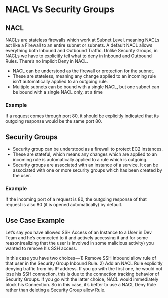 # NACL Vs Security Groups


## NACL

NACLs are stateless firewalls which work at Subnet Level, meaning NACLs act like a Firewall to an entire subnet or subnets. A default NACL allows everything both Inbound and Outbound Traffic. Unlike Security Groups, in NACLs we have to explicitly tell what to deny in Inbound and Outbound Rules. There’s no Implicit Deny in NACL.


- NACL can be understood as the firewall or protection for the subnet.
- These are stateless, meaning any change applied to an incoming rule isn’t automatically applied to an outgoing rule.
- Multiple subnets can be bound with a single NACL, but one subnet can be bound with a single NACL only, at a time

### Example

If a request comes through port 80, it should be explicitly indicated that its outgoing response would be the same port 80.


## Security Groups

- Security group can be understood as a firewall to protect EC2 instances.
- These are stateful, which means any changes which are applied to an incoming rule is automatically applied to a rule which is outgoing.
- Security groups are associated with an instance of a service. It can be associated with one or more security groups which has been created by the user.
  
### Example

If the incoming port of a request is 80, the outgoing response of that request is also 80 (it is opened automatically) by default.


## Use Case Example

Let’s say you have allowed SSH Access of an Instance to a User in Dev Team and he’s connected to it and actively accessing it and for some reason(realizing that the user is involved in some malicious activity) you wanted to remove his SSH access.

In this case you have two choices — 1) Remove SSH inbound allow rule of that user in the Security Group Inbound Rule. 2) Add an NACL Rule explicitly denying traffic from his IP address. If you go with the first one, he would not lose his SSH connection, this is due to the connection tracking behavior of Security Groups. If you go with the latter choice, NACL would immediately block his Connection. So in this case, it’s better to use a NACL Deny Rule rather than deleting a Security Group allow Rule.